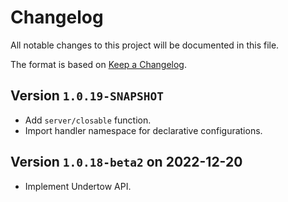 # Changelog

All notable changes to this project will be documented in this file.

The format is based on [Keep a Changelog](https://keepachangelog.com/en/1.0.0/).

## Version `1.0.19-SNAPSHOT`

- Add `server/closable` function.
- Import handler namespace for declarative configurations.

## Version `1.0.18-beta2` on 2022-12-20

- Implement Undertow API.

